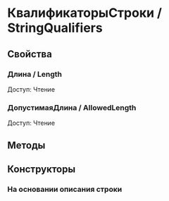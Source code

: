 
# КвалификаторыСтроки / StringQualifiers

## Свойства
    
### Длина / Length
Доступ: Чтение
### ДопустимаяДлина / AllowedLength
Доступ: Чтение
## Методы
    
## Конструкторы

  
### На основании описания строки